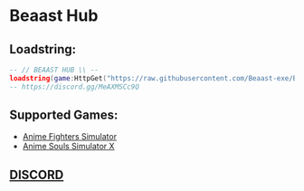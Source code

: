 # Beaast Hub

## Loadstring:
```lua
-- // BEAAST HUB \\ --
loadstring(game:HttpGet("https://raw.githubusercontent.com/Beaast-exe/BeaastHub/master/BeaastHub.lua"))()
-- https://discord.gg/MeAXMSCc9Q
```

## Supported Games:
- [Anime Fighters Simulator](https://www.roblox.com/games/6299805723)
- [Anime Souls Simulator X](https://www.roblox.com/games/15367026228)

## [DISCORD](https://discord.gg/MeAXMSCc9Q)